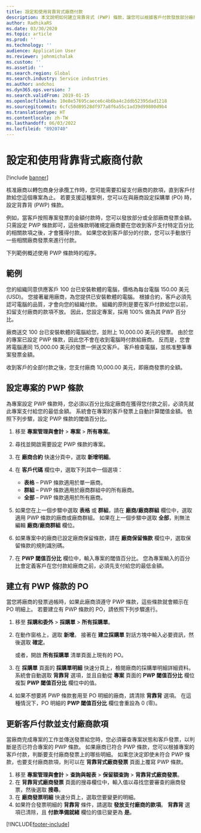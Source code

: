 ```yaml
---
title: 設定和使用背靠背式廠商付款
description: 本文說明如何建立背靠背式 (PWP) 條款，讓您可以根據客戶付款發放部分廠商付款。
author: RadhikaRS
ms.date: 03/30/2020
ms.topic: article
ms.prod: ''
ms.technology: ''
audience: Application User
ms.reviewer: johnmichalak
ms.custom: ''
ms.assetid: ''
ms.search.region: Global
ms.search.industry: Service industries
ms.author: andchoi
ms.dyn365.ops.version: 7
ms.search.validFrom: 2019-01-15
ms.openlocfilehash: 10e8e57695caece6c4b6ba4c2ddb52395dad1218
ms.sourcegitcommit: 6cfc50d89528df977a8f6a55c1ad39d99800d9b4
ms.translationtype: HT
ms.contentlocale: zh-TW
ms.lasthandoff: 06/03/2022
ms.locfileid: "8920740"
---
```

# <a name="set-up-and-use-pay-when-paid-vendor-payments"></a>設定和使用背靠背式廠商付款

[!include [banner](../includes/banner.md)]

核准廠商以轉包商身分承攬工作時，您可能需要扣留支付廠商的款項，直到客戶付款給您這個專案為止。 若要支援這種案例，您可以在與廠商設定採購單 (PO) 時，設定背靠背 (PWP) 條款。

例如，當客戶按照專案發票的金額付款時，您可以發放部分或全部廠商發票金額。 只需設定 PWP 條款即可，這些條款明確規定廠商要在您收到客戶支付特定百分比的相關款項之後，才會獲得付款。 如果您收到客戶部分的付款，您可以手動放行一些相關廠商發票來進行付款。

下列範例概述使用 PWP 條款時的程序。

## <a name="example"></a>範例

您的組織同意供應客戶 100 台已安裝軟體的電腦，價格為每台電腦 150.00 美元 (USD)。 您接著雇用廠商，為您提供已安裝軟體的電腦。 根據合約，客戶必須先認可電腦的品質，才會向您的組織付款。 組織的原則是要在客戶付款給您以前，扣留支付廠商的款項不放。 因此，您設定專案，採用 100% 做為其 PWP 百分比。

廠商送交 100 台已安裝軟體的電腦給您，並附上 10,000.00 美元的發票。 由於您的專案已設定 PWP 條款，因此您不會在收到電腦時付款給廠商。 反而是，您會將電腦連同 15,000.00 美元的發票一併送交客戶。 客戶檢查電腦，並核准整筆專案發票金額。

收到客戶的全部付款之後，您支付廠商 10,000.00 美元，即廠商發票的全額。

## <a name="set-up-pwp-terms-for-a-project"></a>設定專案的 PWP 條款

為專案設定 PWP 條款時，您必須以百分比指定廠商在獲得您付款之前，必須先就此專案支付給您的最低金額。 系統會在專案的客戶發票上自動計算閾值金額。 依照下列步驟，設定 PWP 條款的閾值百分比。

1. 移至 **專案管理與會計** \> **專案** \> **所有專案**。
2. 尋找並開啟需要設定 PWP 條款的專案。
3. 在 **廠商合約** 快速分頁中，選取 **新增明細**。
3. 在 **客戶代碼** 欄位中，選取下列其中一個選項：

    - **表格** – PWP 條款適用於單一廠商。
    - **群組** – PWP 條款適用於廠商群組中的所有廠商。
    - **全部** – PWP 條款適用於所有廠商。

4. 如果您在上一個步驟中選取 **表格** 或 **群組**，請在 **廠商/廠商群組** 欄位中，選取適用 PWP 條款的廠商或廠商群組。 如果在上一個步驟中選取 **全部**，則無法編輯 **廠商/廠商群組** 欄位。
5. 如果專案中的廠商已設定廠商保留條款，請在 **廠商保留條款** 欄位中，選取保留條款的規則識別碼。
6. 在 **PWP 閾值百分比** 欄位中，輸入專案的閾值百分比。 您為專案輸入的百分比會定義客戶在您付款給廠商之前，必須先支付給您的最低金額。

## <a name="create-a-po-that-has-pwp-terms"></a>建立有 PWP 條款的 PO

當您將廠商的發票過帳時，如果此廠商須遵守 PWP 條款，這些條款就會顯示在 PO 明細上。 若要建立有 PWP 條款的 PO，請依照下列步驟進行。

1. 移至 **採購和委外** \> **採購單** \> **所有採購單**。
2. 在動作窗格上，選取 **新增**。 接著在 **建立採購單** 對話方塊中輸入必要資訊，然後選取 **確定**。

    或者，開啟 **所有採購單** 清單頁面上現有的 PO。

4. 在 **採購單** 頁面的 **採購單明細** 快速分頁上，檢閱廠商的採購單明細詳細資料。 系統會自動選取 **背靠背** 選項，並且自動從 **專案** 頁面的 **PWP 閾值百分比** 欄位複製 **PWP 閾值百分比** 欄位中的值。
6. 如果不想要將 PWP 條款套用至 PO 明細的廠商，請清除 **背靠背** 選項。 在這種情況下，PO 明細的 **PWP 閾值百分比** 欄位會重設為 0 (零)。

## <a name="update-a-customer-payment-and-pay-the-vendor"></a>更新客戶付款並支付廠商款項

當廠商完成專案的工作並傳送發票給您時，您必須審查專案狀態和客戶發票，以判斷是否已符合專案的 PWP 條款。 如果廠商已符合 PWP 條款，您可以根據專案的客戶付款，判斷要支付廠商發票上的哪些明細。 如果您決定即使未符合 PWP 條款，也要支付廠商款項，則可以在 **背靠背式廠商發票** 頁面上覆寫 PWP 條款。

1. 移至 **專案管理與會計** \> **查詢與報表** \> **保留額查詢** \> **背靠背式廠商發票**。
2. 在 **背靠背式廠商發票** 頁面的搜尋欄位中，輸入值以尋找您要審查的廠商發票，然後選取 **搜尋**。
3. 在 **廠商發票明細** 快速分頁上，選取您要變更的明細。
4. 如果符合發票明細的 **背靠背** 條件，請選取 **發放支付廠商的款項**。 **背靠背** 選項已清除，且 **付款準備就緒** 欄位的值已變更為 **是**。


[!INCLUDE[footer-include](../includes/footer-banner.md)]